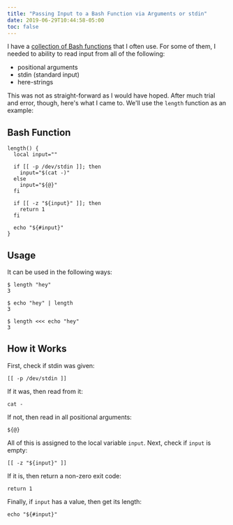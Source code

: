 ```yaml
---
title: "Passing Input to a Bash Function via Arguments or stdin"
date: 2019-06-29T10:44:58-05:00
toc: false
---
```


I have a [collection of Bash functions](https://github.com/zwbetz-gh/dotfiles) that I often use. For some of them, I needed to ability to read input from all of the following:

<!--more-->

- positional arguments
- stdin (standard input)
- here-strings

This was not as straight-forward as I would have hoped. After much trial and error, though, here's what I came to. We'll use the `length` function as an example:

## Bash Function

```shell
length() {
  local input=""

  if [[ -p /dev/stdin ]]; then
    input="$(cat -)"
  else
    input="${@}"
  fi

  if [[ -z "${input}" ]]; then
    return 1
  fi

  echo "${#input}"
}
```

## Usage

It can be used in the following ways:

```
$ length "hey"
3
```

```
$ echo "hey" | length
3
```

```
$ length <<< echo "hey"
3
```

## How it Works

First, check if stdin was given:

```
[[ -p /dev/stdin ]]
```

If it was, then read from it:

```
cat -
```

If not, then read in all positional arguments:

```
${@}
```

All of this is assigned to the local variable `input`. Next, check if `input` is empty:

```
[[ -z "${input}" ]]
```

If it is, then return a non-zero exit code:

```
return 1
```

Finally, if `input` has a value, then get its length:

```
echo "${#input}"
```
